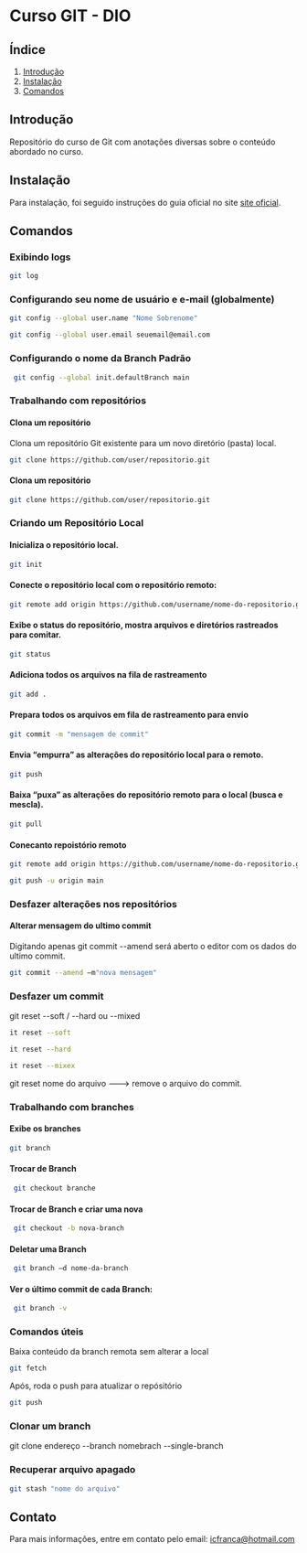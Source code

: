 # Curso GIT - DIO
## Índice

1. [Introdução](#introdução)
2. [Instalação](#instalação)
3. [Comandos](#comandos)


## Introdução

Repositório do curso de Git com anotações diversas sobre o conteúdo abordado no curso.

## Instalação

Para instalação, foi seguido instruções do guia oficial no site [site oficial](https://git-scm.com/).

## Comandos

### Exibindo logs

```sh
git log
```

### Configurando seu nome de usuário e e-mail (globalmente)
```sh
git config --global user.name "Nome Sobrenome"
```
```sh
git config --global user.email seuemail@email.com
```

### Configurando o nome da Branch Padrão

```sh
 git config --global init.defaultBranch main

```

### Trabalhando com repositórios

#### Clona um repositório 

Clona um repositório Git existente para um novo diretório (pasta) local.


```sh
git clone https://github.com/user/repositorio.git
```

#### Clona um repositório 
```sh
git clone https://github.com/user/repositorio.git
```

### Criando um Repositório Local

#### Inicializa o repositório local.
```sh
git init 

```

#### Conecte o repositório local com o repositório remoto:
```sh
git remote add origin https://github.com/username/nome-do-repositorio.git
```

#### Exibe o status do repositório, mostra arquivos e diretórios rastreados para comitar.
```sh
git status 
```
#### Adiciona todos os arquivos na fila de rastreamento
```sh
git add . 
```
#### Prepara todos os arquivos em fila de rastreamento para envio
```sh
git commit -m "mensagem de commit"
```
#### Envia “empurra” as alterações do repositório local para o remoto.
```sh
git push
```
#### Baixa “puxa” as alterações do repositório remoto para o local (busca e mescla).

```sh
git pull 
```
#### Conecanto repoistório remoto

```sh
git remote add origin https://github.com/username/nome-do-repositorio.git
```
```sh
git push -u origin main
```
### Desfazer alterações nos repositórios

#### Alterar mensagem do ultimo commit

Digitando apenas git commit --amend será aberto o editor com os dados do ultimo commit.

```sh
git commit --amend –m"nova mensagem"
```
### Desfazer um commit

git reset --soft / --hard ou --mixed

```sh
it reset --soft
```
```sh
it reset --hard
```
```sh
it reset --mixex
```
git reset nome do arquivo ---> remove o arquivo do commit.

### Trabalhando com branches

#### Exibe os branches
```sh
git branch
```

#### Trocar de Branch 

```sh
 git checkout branche
```

#### Trocar de Branch e criar uma nova

```sh
 git checkout -b nova-branch
```

#### Deletar uma Branch

```sh
 git branch –d nome-da-branch
```

#### Ver o último commit de cada Branch:

```sh
 git branch -v
```

### Comandos úteis

Baixa conteúdo da branch remota sem alterar a local

```sh
git fetch
```
Após, roda o push para atualizar o repósitório


```sh
git push
```
### Clonar um branch
git clone endereço --branch nomebrach --single-branch

### Recuperar arquivo apagado
```sh
git stash "nome do arquivo"
```

<!-- ## Contribuição -->

<!-- Contribuições são bem-vindas! Por favor, envie um pull request ou abra uma issue para discutir as mudanças que deseja fazer. -->

<!-- ## Licença -->

<!-- Este projeto está licenciado sob a Licença MIT. Veja o arquivo [LICENSE](LICENSE) para mais detalhes. -->

## Contato

Para mais informações, entre em contato pelo email: icfranca@hotmail.com